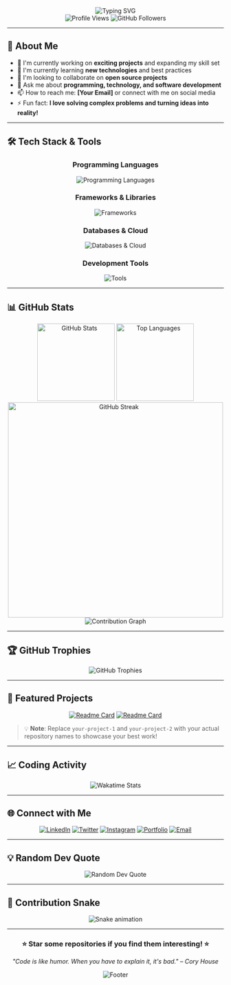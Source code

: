 <div align="center">
  <img src="https://readme-typing-svg.herokuapp.com?font=Fira+Code&size=30&duration=3000&pause=1000&color=F75C7E&center=true&vCenter=true&width=600&lines=Hi+there!+I'm+Ahmad+Rasheed+👋;Software+Developer+%26+Tech+Enthusiast;Welcome+to+my+GitHub+Profile!" alt="Typing SVG" />
</div>

<div align="center">
  <img src="https://komarev.com/ghpvc/?username=Ahmad-Rasheed-01&color=blueviolet&style=flat-square&label=Profile+Views" alt="Profile Views">
  <img src="https://img.shields.io/github/followers/Ahmad-Rasheed-01?style=social" alt="GitHub Followers">
</div>

---

## 🚀 About Me

- 🔭 I'm currently working on **exciting projects** and expanding my skill set
- 🌱 I'm currently learning **new technologies** and best practices
- 👯 I'm looking to collaborate on **open source projects**
- 💬 Ask me about **programming, technology, and software development**
- 📫 How to reach me: **[Your Email]** or connect with me on social media
- ⚡ Fun fact: **I love solving complex problems and turning ideas into reality!**

---

## 🛠️ Tech Stack & Tools

<div align="center">

### Programming Languages
<img src="https://skillicons.dev/icons?i=python,javascript,java,cpp,c,html,css" alt="Programming Languages" />

### Frameworks & Libraries
<img src="https://skillicons.dev/icons?i=react,nodejs,express,django,flask,bootstrap" alt="Frameworks" />

### Databases & Cloud
<img src="https://skillicons.dev/icons?i=mysql,postgresql,mongodb,firebase,aws,docker" alt="Databases & Cloud" />

### Development Tools
<img src="https://skillicons.dev/icons?i=git,github,vscode,linux,figma,postman" alt="Tools" />

</div>

---

## 📊 GitHub Stats

<div align="center">
  <img src="https://github-readme-stats.vercel.app/api?username=Ahmad-Rasheed-01&show_icons=true&theme=radical&hide_border=true&count_private=true" alt="GitHub Stats" height="180">
  <img src="https://github-readme-stats.vercel.app/api/top-langs/?username=Ahmad-Rasheed-01&layout=compact&theme=radical&hide_border=true" alt="Top Languages" height="180">
</div>

<div align="center">
  <img src="https://streak-stats.demolab.com/?user=Ahmad-Rasheed-01&theme=radical&hide_border=true" alt="GitHub Streak" width="500">
</div>

<div align="center">
  <img src="https://github-readme-activity-graph.vercel.app/graph?username=Ahmad-Rasheed-01&theme=redical&hide_border=true&custom_title=Ahmad's%20Contribution%20Graph" alt="Contribution Graph">
</div>

---

## 🏆 GitHub Trophies

<div align="center">
  <img src="https://github-profile-trophy.vercel.app/?username=Ahmad-Rasheed-01&theme=radical&no-frame=true&no-bg=false&margin-w=4" alt="GitHub Trophies">
</div>

---

## 🚀 Featured Projects

<div align="center">

[![Readme Card](https://github-readme-stats.vercel.app/api/pin/?username=Ahmad-Rasheed-01&repo=your-project-1&theme=radical&hide_border=true)](https://github.com/Ahmad-Rasheed-01/your-project-1)
[![Readme Card](https://github-readme-stats.vercel.app/api/pin/?username=Ahmad-Rasheed-01&repo=your-project-2&theme=radical&hide_border=true)](https://github.com/Ahmad-Rasheed-01/your-project-2)

</div>

> 💡 **Note**: Replace `your-project-1` and `your-project-2` with your actual repository names to showcase your best work!

---

## 📈 Coding Activity

<div align="center">
  <img src="https://github-readme-stats.vercel.app/api/wakatime?username=Ahmad-Rasheed-01&theme=radical&hide_border=true" alt="Wakatime Stats">
</div>

---

## 🌐 Connect with Me

<div align="center">

[![LinkedIn](https://img.shields.io/badge/LinkedIn-0077B5?style=for-the-badge&logo=linkedin&logoColor=white)](https://linkedin.com/in/your-linkedin)
[![Twitter](https://img.shields.io/badge/Twitter-1DA1F2?style=for-the-badge&logo=twitter&logoColor=white)](https://twitter.com/your-twitter)
[![Instagram](https://img.shields.io/badge/Instagram-E4405F?style=for-the-badge&logo=instagram&logoColor=white)](https://instagram.com/your-instagram)
[![Portfolio](https://img.shields.io/badge/Portfolio-FF5722?style=for-the-badge&logo=todoist&logoColor=white)](https://your-portfolio.com)
[![Email](https://img.shields.io/badge/Email-D14836?style=for-the-badge&logo=gmail&logoColor=white)](mailto:your-email@example.com)

</div>

---

## 💡 Random Dev Quote

<div align="center">
  <img src="https://quotes-github-readme.vercel.app/api?type=horizontal&theme=radical" alt="Random Dev Quote">
</div>

---

## 🐍 Contribution Snake

<div align="center">
  <img src="https://raw.githubusercontent.com/Ahmad-Rasheed-01/Ahmad-Rasheed-01/output/github-contribution-grid-snake.svg" alt="Snake animation">
</div>

---

<div align="center">
  <h3>⭐ Star some repositories if you find them interesting! ⭐</h3>
  <p><em>"Code is like humor. When you have to explain it, it's bad." – Cory House</em></p>
  
  <img src="https://capsule-render.vercel.app/api?type=waving&color=gradient&height=100&section=footer" alt="Footer">
</div>

<!--
-## Hi there 👋

**Ahmad-Rasheed-01/Ahmad-Rasheed-01** is a ✨ _special_ ✨ repository because its `README.md` (this file) appears on your GitHub profile.

Here are some ideas to get you started:

- 🔭 I’m currently working on ...
- 🌱 I’m currently learning ...
- 👯 I’m looking to collaborate on ...
- 🤔 I’m looking for help with ...
- 💬 Ask me about ...
- 📫 How to reach me: ...
- 😄 Pronouns: ...
- ⚡ Fun fact: ...
-->
